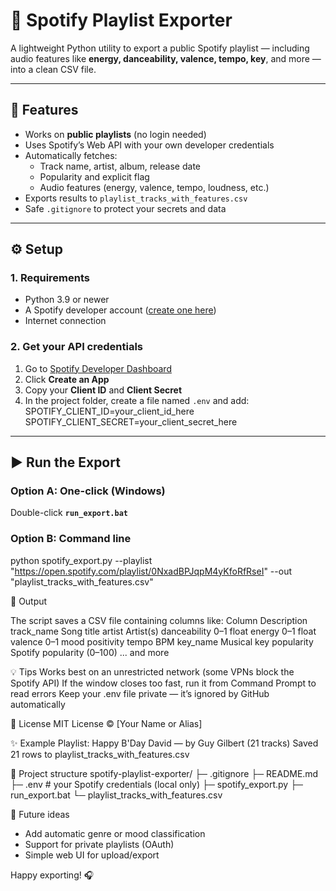 # 🎵 Spotify Playlist Exporter

A lightweight Python utility to export a public Spotify playlist — including audio features like **energy, danceability, valence, tempo, key**, and more — into a clean CSV file.

---

## 🧰 Features
- Works on **public playlists** (no login needed)
- Uses Spotify’s Web API with your own developer credentials
- Automatically fetches:
  - Track name, artist, album, release date
  - Popularity and explicit flag
  - Audio features (energy, valence, tempo, loudness, etc.)
- Exports results to `playlist_tracks_with_features.csv`
- Safe `.gitignore` to protect your secrets and data

---

## ⚙️ Setup

### 1. Requirements
- Python 3.9 or newer  
- A Spotify developer account ([create one here](https://developer.spotify.com/dashboard))  
- Internet connection

### 2. Get your API credentials
1. Go to [Spotify Developer Dashboard](https://developer.spotify.com/dashboard)
2. Click **Create an App**
3. Copy your **Client ID** and **Client Secret**
4. In the project folder, create a file named `.env` and add:
SPOTIFY_CLIENT_ID=your_client_id_here
SPOTIFY_CLIENT_SECRET=your_client_secret_here


---

## ▶️ Run the Export

### Option A: One-click (Windows)
Double-click **`run_export.bat`**

### Option B: Command line
python spotify_export.py --playlist "https://open.spotify.com/playlist/0NxadBPJqpM4yKfoRfRseI" --out "playlist_tracks_with_features.csv"

📁 Output

The script saves a CSV file containing columns like:
Column	Description
track_name	Song title
artist	Artist(s)
danceability	0–1 float
energy	0–1 float
valence	0–1 mood positivity
tempo	BPM
key_name	Musical key
popularity	Spotify popularity (0–100)
...	and more

💡 Tips
Works best on an unrestricted network (some VPNs block the Spotify API)
If the window closes too fast, run it from Command Prompt to read errors
Keep your .env file private — it’s ignored by GitHub automatically

📜 License
MIT License © [Your Name or Alias]

✨ Example
Playlist: Happy B'Day David — by Guy Gilbert (21 tracks)
Saved 21 rows to playlist_tracks_with_features.csv

🧩 Project structure
spotify-playlist-exporter/
 ├─ .gitignore
 ├─ README.md
 ├─ .env                # your Spotify credentials (local only)
 ├─ spotify_export.py
 ├─ run_export.bat
 └─ playlist_tracks_with_features.csv

 🚀 Future ideas
- Add automatic genre or mood classification
- Support for private playlists (OAuth)
- Simple web UI for upload/export
  
Happy exporting! 🎧
